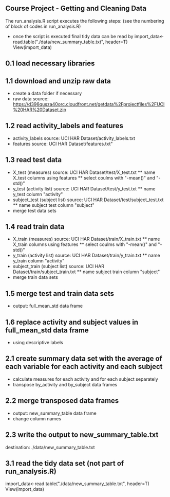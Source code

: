 ## Course Project - Getting and Cleaning Data

The run_analysis.R script executes the following steps:
(see the numbering of block of codes in run_analysis.R)

* once the script is executed final tidy data can be read by
import_data<-read.table("./data/new_summary_table.txt", header=T)
View(import_data)

## 0.1 load necessary libraries

## 1.1 download and unzip raw data
* create a data folder if necessary
* raw data source: https://d396qusza40orc.cloudfront.net/getdata%2Fprojectfiles%2FUCI%20HAR%20Dataset.zip

## 1.2 read activity_labels and features
* activity_labels source: UCI HAR Dataset/activity_labels.txt
* features source: UCI HAR Dataset/features.txt"

## 1.3 read test data
* X_test (measures) source: UCI HAR Dataset/test/X_test.txt
** name X_test columns using features
** select coulms with "-mean()" and "-std()"
* y_test (activity list) source: UCI HAR Dataset/test/y_test.txt
** name y_test column "activity"
* subject_test (subject list) source: UCI HAR Dataset/test/subject_test.txt
** name subject test column "subject" 
* merge test data sets

## 1.4 read train data
* X_train (measures) source: UCI HAR Dataset/train/X_train.txt
** name X_train columns using features
** select coulms with "-mean()" and "-std()"
* y_train (activity list) source: UCI HAR Dataset/train/y_train.txt
** name y_train column "activity"
* subject_train (subject list) source: UCI HAR Dataset/train/subject_train.txt
** name subject train column "subject" 
* merge train data sets

## 1.5 merge test and train data sets
* output: full_mean_std data frame

## 1.6 replace activity and subject values in full_mean_std data frame
* using descriptive labels

## 2.1 create summary data set with the average of each variable for each activity and each subject
* calculate measures for each activity and for each subject separately
* transpose by_activity and by_subject data frames

## 2.2 merge transposed data frames
* output: new_summary_table data frame
* change column names

## 2.3 write the output to new_summary_table.txt
destination: ./data/new_summary_table.txt

## 3.1 read the tidy data set (not part of run_analysis.R)
import_data<-read.table("./data/new_summary_table.txt", header=T)
View(import_data)